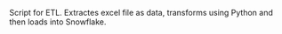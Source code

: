 Script for ETL. Extractes excel file as data, transforms using Python and then loads into Snowflake.
